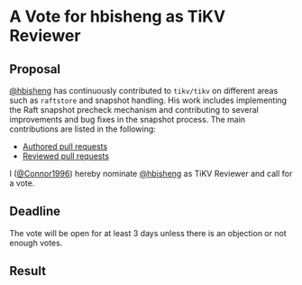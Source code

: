 # A Vote for hbisheng as TiKV Reviewer

## Proposal

[@hbisheng](https://github.com/hbisheng) has continuously contributed to `tikv/tikv` on different areas such as `raftstore` and snapshot handling. His work includes implementing the Raft snapshot precheck mechanism and contributing to several improvements and bug fixes in the snapshot process. The main contributions are listed in the following:

* [Authored pull requests](https://github.com/tikv/tikv/pulls?q=is%3Amerged+is%3Apr+author%3Ahbisheng)
* [Reviewed pull requests](https://github.com/tikv/tikv/pulls?q=is%3Apr+reviewed-by%3Ahbisheng)

I ([@Connor1996](https://github.com/Connor1996)) hereby nominate [@hbisheng](https://github.com/hbisheng) as TiKV Reviewer and call for a vote.

## Deadline

The vote will be open for at least 3 days unless there is an objection or not enough votes.

## Result
